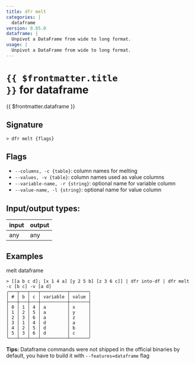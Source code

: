 ```yaml
---
title: dfr melt
categories: |
  dataframe
version: 0.85.0
dataframe: |
  Unpivot a DataFrame from wide to long format.
usage: |
  Unpivot a DataFrame from wide to long format.
---
```

<!-- This file is automatically generated. Please edit the command in https://github.com/nushell/nushell instead. -->

# <code>{{ $frontmatter.title }}</code> for dataframe

<div class='command-title'>{{ $frontmatter.dataframe }}</div>

## Signature

```> dfr melt {flags} ```

## Flags

 -  `--columns, -c {table}`: column names for melting
 -  `--values, -v {table}`: column names used as value columns
 -  `--variable-name, -r {string}`: optional name for variable column
 -  `--value-name, -l {string}`: optional name for value column


## Input/output types:

| input | output |
| ----- | ------ |
| any   | any    |

## Examples

melt dataframe
```nu
> [[a b c d]; [x 1 4 a] [y 2 5 b] [z 3 6 c]] | dfr into-df | dfr melt -c [b c] -v [a d]
╭───┬───┬───┬──────────┬───────╮
│ # │ b │ c │ variable │ value │
├───┼───┼───┼──────────┼───────┤
│ 0 │ 1 │ 4 │ a        │ x     │
│ 1 │ 2 │ 5 │ a        │ y     │
│ 2 │ 3 │ 6 │ a        │ z     │
│ 3 │ 1 │ 4 │ d        │ a     │
│ 4 │ 2 │ 5 │ d        │ b     │
│ 5 │ 3 │ 6 │ d        │ c     │
╰───┴───┴───┴──────────┴───────╯

```


**Tips:** Dataframe commands were not shipped in the official binaries by default, you have to build it with `--features=dataframe` flag